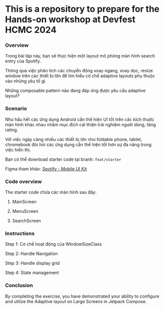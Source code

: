 # This is a repository to prepare for the Hands-on workshop at Devfest HCMC 2024

### Overview

Trong bài tâp này, bạn sẽ thực hiện một layout mô phỏng màn hình search entry của Spotify.

Thông qua việc phân tích các chuyển động xoay ngang, xoay dọc, resize window trên các thiết bị lớn để tìm hiểu cơ chế adaptive layouts phụ thuộc vào những yêu tố gì.

Những composable pattern nào đang đáp ứng được yêu cầu adaptive layout?

### Scenario

Như hầu hết các ứng dụng Android cần thể hiện UI tốt trên các kích thước màn hình khác nhau nhằm mục đích cải thiện trải nghiệm người dùng, tăng rating.

Với việc ngày càng nhiều các thiết bị lớn như foldable phone, tablet, chromebook đòi hỏi các ứng dụng cần thể hiện tốt hơn sự đa năng trong việc hiển thị.

Bạn có thể download starter code tại branh: `feat/starter`

Figma tham khảo: [Spotify - Mobile UI Kit](https://www.figma.com/community/file/1052832340031141040)


### Code overview

The starter code chứa các màn hình sau đây:

1. MainScreen

2. MenuScreen

3. SearchScreen


### Instructions

Step 1: Cơ chế hoạt động của WindowSizeClass


Step 2: Handle Navigation


Step 3: Handle display grid


Step 4: State management


### Conclusion

By completing the exercise, you have demonstrated your ability to configure and utilize the Adaptive layout on Large Screens in Jetpack Compose. 


